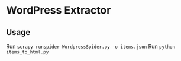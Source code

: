 # WordPress Extractor

## Usage
Run `scrapy runspider WordpressSpider.py -o items.json`
Run `python items_to_html.py`